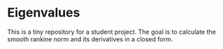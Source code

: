 # Eigenvalues

This is a tiny repository for a student project. The goal is to calculate the smooth rankine norm and its derivatives in a closed form. 
